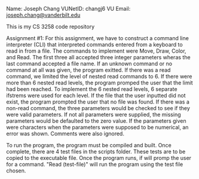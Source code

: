 Name: Joseph Chang
VUNetID: changj6
VU Email: joseph.chang@vanderbilt.edu

This is my CS 3258 code repository

Assignment #1:
  For this assignment, we have to construct a command line interpreter (CLI) that interpreted commands entered from a keyboard to read in from a file. The commands to implement were Move, Draw, Color, and Read. The first three all accepted three integer parameters wheras the last command accepted a file name. If an unknown command or no command at all was given, the program exitted. 
  If there was a read command, we limited the level of nested read commands to 6. If there were more than 6 nested read levels, the program promped the user that the limit had been reached. To implement the 6 nested read levels, 6 separate ifstrems were used for each level. If the file that the user inputted did not exist, the program prompted the user that no file was found.
  If there was a non-read command, the three parameters would be checked to see if they were valid parameters. If not all parameters were supplied, the missing parameters would be defaulted to the zero value. If the parameters given were characters when the parameters were supposed to be numerical, an error was shown. Comments were also ignored.
  
  To run the program, the program must be compiled and built. Once complete, there are 4 test files in the scripts folder. These tests are to be copied to the executable file. Once the program runs, if will promp the user for a command. "Read (test-file)" will run the program using the test file chosen.
